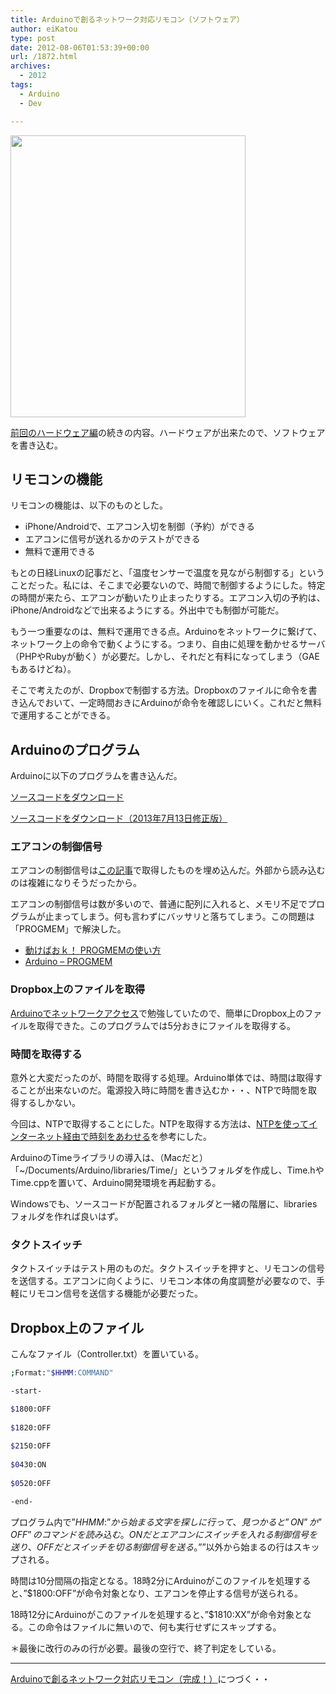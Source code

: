 ```yaml
---
title: Arduinoで創るネットワーク対応リモコン（ソフトウェア）
author: eiKatou
type: post
date: 2012-08-06T01:53:39+00:00
url: /1872.html
archives:
  - 2012
tags:
  - Arduino
  - Dev

---
```

[<img src="/uploads/2012/08/arduino_remocon_sw1.jpg" alt="" title="arduino_remocon_sw1" width="376" height="451" class="alignnone size-full wp-image-1905" srcset="/uploads/2012/08/arduino_remocon_sw1.jpg 376w, /uploads/2012/08/arduino_remocon_sw1-250x300.jpg 250w" sizes="(max-width: 376px) 100vw, 376px" />][1]
  
[前回のハードウェア編][2]の続きの内容。ハードウェアが出来たので、ソフトウェアを書き込む。

<!--more-->

## リモコンの機能

リモコンの機能は、以下のものとした。

  * iPhone/Androidで、エアコン入切を制御（予約）ができる
  * エアコンに信号が送れるかのテストができる
  * 無料で運用できる

もとの日経Linuxの記事だと、「温度センサーで温度を見ながら制御する」ということだった。私には、そこまで必要ないので、時間で制御するようにした。特定の時間が来たら、エアコンが動いたり止まったりする。エアコン入切の予約は、iPhone/Androidなどで出来るようにする。外出中でも制御が可能だ。

もう一つ重要なのは、無料で運用できる点。Arduinoをネットワークに繋げて、ネットワーク上の命令で動くようにする。つまり、自由に処理を動かせるサーバ（PHPやRubyが動く）が必要だ。しかし、それだと有料になってしまう（GAEもあるけどね）。

そこで考えたのが、Dropboxで制御する方法。Dropboxのファイルに命令を書き込んでおいて、一定時間おきにArduinoが命令を確認しにいく。これだと無料で運用することができる。

## Arduinoのプログラム

Arduinoに以下のプログラムを書き込んだ。
  
[ソースコードをダウンロード][3]
  
[ソースコードをダウンロード（2013年7月13日修正版）][4] 

### エアコンの制御信号

エアコンの制御信号は[この記事][5]で取得したものを埋め込んだ。外部から読み込むのは複雑になりそうだったから。

エアコンの制御信号は数が多いので、普通に配列に入れると、メモリ不足でプログラムが止まってしまう。何も言わずにバッサリと落ちてしまう。この問題は「PROGMEM」で解決した。

  * [動けばおｋ！ PROGMEMの使い方][6]
  * [Arduino &#8211; PROGMEM][7]

### Dropbox上のファイルを取得

[Arduinoでネットワークアクセス][8]で勉強していたので、簡単にDropbox上のファイルを取得できた。このプログラムでは5分おきにファイルを取得する。

### 時間を取得する

意外と大変だったのが、時間を取得する処理。Arduino単体では、時間は取得することが出来ないのだ。電源投入時に時間を書き込むか・・、NTPで時間を取得するしかない。

今回は、NTPで取得することにした。NTPを取得する方法は、[NTPを使ってインターネット経由で時刻をあわせる][9]を参考にした。

ArduinoのTimeライブラリの導入は、（Macだと）「~/Documents/Arduino/libraries/Time/」というフォルダを作成し、Time.hやTime.cppを置いて、Arduino開発環境を再起動する。
  
Windowsでも、ソースコードが配置されるフォルダと一緒の階層に、librariesフォルダを作れば良いはず。

### タクトスイッチ

タクトスイッチはテスト用のものだ。タクトスイッチを押すと、リモコンの信号を送信する。エアコンに向くように、リモコン本体の角度調整が必要なので、手軽にリモコン信号を送信する機能が必要だった。

## Dropbox上のファイル

こんなファイル（Controller.txt）を置いている。
  
```bash  
;Format:"$HHMM:COMMAND"

-start-

$1800:OFF
  
$1820:OFF
  
$2150:OFF
  
$0430:ON
  
$0520:OFF

-end-
```

プログラム内で”$HHMM:”から始まる文字を探しに行って、見つかると”ON”か”OFF”のコマンドを読み込む。ONだとエアコンにスイッチを入れる制御信号を送り、OFFだとスイッチを切る制御信号を送る。”$”以外から始まるの行はスキップされる。

時間は10分間隔の指定となる。18時2分にArduinoがこのファイルを処理すると、”$1800:OFF”が命令対象となり、エアコンを停止する信号が送られる。

18時12分にArduinoがこのファイルを処理すると、”$1810:XX”が命令対象となる。この命令はファイルに無いので、何も実行せずにスキップする。

＊最後に改行のみの行が必要。最後の空行で、終了判定をしている。 

* * *

[Arduinoで創るネットワーク対応リモコン（完成！）][11]につづく・・

 [1]: /uploads/2012/08/arduino_remocon_sw1.jpg
 [2]: /1837.html
 [3]: /uploads/2012/08/NetController.zip
 [4]: /uploads/2012/08/NetController.ino_20130713.zip
 [5]: /1796.html
 [6]: http://hsgw.blog10.fc2.com/blog-entry-16.html
 [7]: http://arduino.cc/en/Reference/PROGMEM
 [8]: /1760.html
 [9]: http://arms22.blog91.fc2.com/blog-entry-445.html
 [10]: /uploads/2012/08/Controller.txt
 [11]: /1898.html
